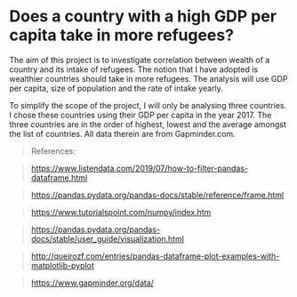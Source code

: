 # Does a country with a high GDP per capita take in more refugees?


The aim of this project is to investigate correlation between wealth of a country and its intake of refugees. The notion that I have adopted is wealthier countries should take in more refugees. The analysis will use GDP per capita, size of population and the rate of intake yearly.  

To simplify the scope of the project, I will only be analysing three countries. I chose these countries using their GDP per capita in the year 2017. The three countries are in the order of highest, lowest and the average amongst the list of countries. All data therein are from Gapminder.com.

> References:

>https://www.listendata.com/2019/07/how-to-filter-pandas-dataframe.html

>https://pandas.pydata.org/pandas-docs/stable/reference/frame.html

>https://www.tutorialspoint.com/numpy/index.htm

>https://pandas.pydata.org/pandas-docs/stable/user_guide/visualization.html

>http://queirozf.com/entries/pandas-dataframe-plot-examples-with-matplotlib-pyplot

>https://www.gapminder.org/data/
